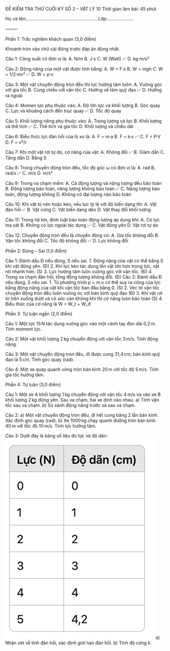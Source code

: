 ĐỀ KIỂM TRA THỬ CUỐI KỲ SỐ 2 – VẬT LÝ 10
Thời gian làm bài: 45 phút

Họ và tên:……………………………………………….  Lớp:………………..

⸻

Phần 1: Trắc nghiệm khách quan (3,0 điểm)

Khoanh tròn vào chữ cái đứng trước đáp án đúng nhất.

Câu 1: Công suất có đơn vị là:
A. N/m
B. J·s
C. W (Watt) ✅
D. kg·m/s²

Câu 2: Động năng của một vật được tính bằng:
A. W = F·s
B. W = mgh
C. W = 1/2·mv² ✅
D. W = p·v

Câu 3: Một vật chuyển động tròn đều thì lực hướng tâm luôn:
A. Vuông góc với gia tốc
B. Cùng chiều với vận tốc
C. Hướng về tâm quỹ đạo ✅
D. Hướng ra ngoài

Câu 4: Momen lực phụ thuộc vào:
A. Độ lớn lực và khối lượng
B. Góc quay
C. Lực và khoảng cách đến trục quay ✅
D. Tốc độ quay

Câu 5: Khối lượng riêng phụ thuộc vào:
A. Trọng lượng và lực
B. Khối lượng và thể tích ✅
C. Thể tích và gia tốc
D. Khối lượng và chiều dài

Câu 6: Biểu thức lực đàn hồi của lò xo là:
A. F = m·a
B. F = k·x ✅
C. F = P·V
D. F = v²/r

Câu 7: Khi một vật rơi tự do, cơ năng của vật:
A. Không đổi ✅
B. Giảm dần
C. Tăng dần
D. Bằng 0

Câu 8: Trong chuyển động tròn đều, tốc độ góc ω có đơn vị là:
A. rad
B. rad/s ✅
C. m/s
D. m/s²

Câu 9: Trong va chạm mềm:
A. Cả động lượng và năng lượng đều bảo toàn
B. Động lượng bảo toàn, năng lượng không bảo toàn ✅
C. Năng lượng bảo toàn, động lượng không
D. Không có đại lượng nào bảo toàn

Câu 10: Khi vật bị nén hoặc kéo, nếu lực tỷ lệ với độ biến dạng thì:
A. Vật đàn hồi ✅
B. Vật cứng
C. Vật biến dạng dẻo
D. Vật thay đổi khối lượng

Câu 11: Trong hệ kín, định luật bảo toàn động lượng áp dụng khi:
A. Có lực ma sát
B. Không có lực ngoài tác dụng ✅
C. Vật đứng yên
D. Vật rơi tự do

Câu 12: Chuyển động tròn đều là chuyển động có:
A. Gia tốc không đổi
B. Vận tốc không đổi
C. Tốc độ không đổi ✅
D. Lực không đổi

Phần 2: Đúng – Sai (1,0 điểm)

Câu 1: Đánh dấu Đ nếu đúng, S nếu sai.
	1.	Động năng của vật có thể bằng 0 khi vật đứng yên. (Đ)
	2.	Khi lực kéo tác dụng lên vật lớn hơn trọng lực, vật rơi nhanh hơn. (S)
	3.	Lực hướng tâm luôn vuông góc với vận tốc. (Đ)
	4.	Trong va chạm đàn hồi, tổng động lượng không đổi. (Đ)
Câu 2: Đánh dấu Đ nếu đúng, S nếu sai.
	1.	Từ phương trình p = m.v có thể suy ra công của lực bằng động năng của vật khi vận tốc ban đầu bằng 0. (S)
	2.	Vec tơ vận tốc chuyển động tròn đều luôn vuông óc với bán kính quỹ đạo (Đ)
	3.	Khi vật rơi từ trên xuống dưới và có sức cản không khí thì cơ năng luôn bảo toàn (S)
	4.	Biểu thức của cơ năng là W = W_t + W_đ

Phần 3: Tự luận ngắn (2,0 điểm)

Câu 1: Một lực 15 N tác dụng vuông góc vào một cánh tay đòn dài 0,2 m. Tính moment lực.

Câu 2: Một vật khối lượng 2 kg chuyển động với vận tốc 3 m/s. Tính động năng.

Câu 3: Một vật chuyển động tròn đều, đi được cung 31,4 cm, bán kính quỹ đạo là 5 cm. Tính góc quay (rad).

Câu 4: Một xe quay quanh vòng tròn bán kính 20 m với tốc độ 5 m/s. Tính gia tốc hướng tâm.

Phần 4: Tự luận (3,0 điểm)

Câu 1:
Một xe A khối lượng 1 kg chuyển động với vận tốc 4 m/s va vào xe B khối lượng 2 kg đứng yên. Sau va chạm, hai xe dính vào nhau.
a) Tính vận tốc sau va chạm.
b) So sánh động năng trước và sau va chạm.

Câu 2:
a) Một vật chuyển động tròn đều, đi hết cung bằng 2 lần bán kính. Xác định góc quay (rad).
b) Xe 1000 kg chạy quanh đường tròn bán kính 40 m với tốc độ 10 m/s. Tính lực hướng tâm.

Câu 3:
Dưới đây là bảng số liệu đo lực và độ dãn:
![alt text](image.png)
a) Nhận xét về tính đàn hồi, xác định giới hạn đàn hồi.
b) Tính độ cứng k.